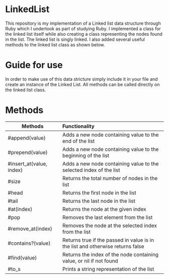 # LinkedList
This repository is my implementation of a Linked list data structure through Ruby which I undertook as part of studying Ruby. I implemented a class for the linked list itself while also creating a class representing the nodes found in the list. The linked list is singly linked. I also added several useful methods to the linked list class as shown below.

# Guide for use
In order to make use of this data stricture simply include it in your file and create an instance of the Linked List. All methods can be called directly on the linked list class.

# Methods
| Methods           | Functionality |
| ----------------- | :---------- |
| #append(value)             | Adds a new node containing value to the end of the list |
| #prepend(value)            | Adds a new node containing value to the beginning of the list |
| #insert_at(value, index)   | Adds a new node containing value to the selected index of the list |
| #size                      | Returns the total number of nodes in the list |
| #head                      | Returns the first node in the list |
| #tail                      | Returns the last node in the list |
| #at(index)                 | Returns the node at the given index |
| #pop                       | Removes the last element from the list |
| #remove_at(index)          | Removes the node at the selected index from the list |
| #contains?(value)          | Returns true if the passed in value is in the list and otherwise returns false |
| #find(value)               | Returns the index of the node containing value, or nil if not found |
| #to_s                      | Prints a string representation of the list |
